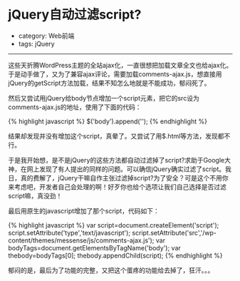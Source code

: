 # jQuery自动过滤script?
- category: Web前端
- tags: jQuery

---

这些天折腾WordPress主题的全站ajax化，一直很想把加载文章全文也给ajax化。于是动手做了，又为了兼容ajax评论，需要加载comments-ajax.js，想直接用jQuery的getScript方法加载，结果不知怎么地就是不能成功，郁闷死了。

然后又尝试用jQuery给body节点增加一个script元素，把它的src设为comments-ajax.js的地址，使用了下面的代码：

{% highlight javascript %}
$('body').append('<script type="javascript" src="/wp-content/themes/messense/js/comments-ajax.js"></script>');
{% endhighlight %}

结果却发现并没有增加这个script，真晕了。又尝试了用$.html等方法，发现都不行。

于是我开始想，是不是jQuery的这些方法都自动过滤掉了script?求助于Google大神，在网上发现了有人提出的同样的问题。可以确信jQuery确实过滤了script。我日，真的费解了，jQuery干嘛自作主张过滤掉script?为了安全？可是这个不用你来考虑吧，开发者自己会处理的啊！好歹你也给个选项让我们自己选择是否过滤script嘛，真没劲！

最后用原生的javascript增加了那个script，代码如下：

{% highlight javascript %}
var script=document.createElement('script');
script.setAttribute('type','text/javascript');
script.setAttribute('src','/wp-content/themes/messense/js/comments-ajax.js');
var bodyTags=document.getElementsByTagName('body');
var thebody=bodyTags[0];
thebody.appendChild(script);
{% endhighlight %}

郁闷的是，最后为了功能的完整，又把这个蛋疼的功能给去掉了，狂汗。。。